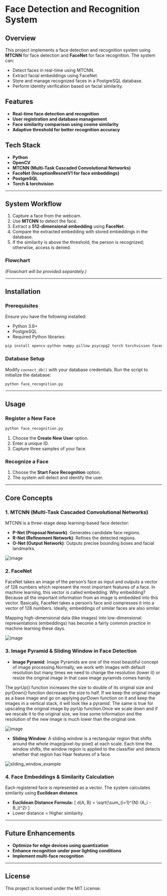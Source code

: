 # Face Detection and Recognition System

## Overview
This project implements a face detection and recognition system using **MTCNN** for face detection and **FaceNet** for face recognition. The system can:

- Detect faces in real-time using MTCNN.
- Extract facial embeddings using FaceNet.
- Store and manage recognized faces in a PostgreSQL database.
- Perform identity verification based on facial similarity.

## Features
- **Real-time face detection and recognition**
- **User registration and database management**
- **Face similarity comparison using cosine similarity**
- **Adaptive threshold for better recognition accuracy**

## Tech Stack
- **Python**
- **OpenCV**
- **MTCNN (Multi-Task Cascaded Convolutional Networks)**
- **FaceNet (InceptionResnetV1 for face embeddings)**
- **PostgreSQL**
- **Torch & torchvision**

---

## System Workflow

1. Capture a face from the webcam.
2. Use **MTCNN** to detect the face.
3. Extract a **512-dimensional embedding** using **FaceNet**.
4. Compare the extracted embedding with stored embeddings in the database.
5. If the similarity is above the threshold, the person is recognized; otherwise, access is denied.

### Flowchart

*(Flowchart will be provided separately.)*

---

## Installation

### Prerequisites
Ensure you have the following installed:
- Python 3.8+
- PostgreSQL
- Required Python libraries:

```bash
pip install opencv-python numpy pillow psycopg2 torch torchvision facenet-pytorch tabulate
```

### Database Setup
Modify `connect_db()` with your database credentials.
Run the script to initialize the database:

```bash
python face_recognition.py
```

---

## Usage

### Register a New Face
```bash
python face_recognition.py
```
1. Choose the **Create New User** option.
2. Enter a unique ID.
3. Capture three samples of your face.

### Recognize a Face
1. Choose the **Start Face Recognition** option.
2. The system will detect and identify the user.

---

## Core Concepts

### 1. **MTCNN (Multi-Task Cascaded Convolutional Networks)**
MTCNN is a three-stage deep learning-based face detector:
- **P-Net (Proposal Network)**: Generates candidate face regions.
- **R-Net (Refinement Network)**: Refines the detected regions.
- **O-Net (Output Network)**: Outputs precise bounding boxes and facial landmarks.

![image](https://github.com/user-attachments/assets/ef7255b5-f325-486b-a284-043b81f3a6ff)


### 2. **FaceNet**
FaceNet takes an image of the person’s face as input and outputs a vector of 128 numbers which represent the most important features of a face. In machine learning, this vector is called embedding. Why embedding? Because all the important information from an image is embedded into this vector. Basically, FaceNet takes a person’s face and compresses it into a vector of 128 numbers. Ideally, embeddings of similar faces are also similar.

Mapping high-dimensional data (like images) into low-dimensional representations (embeddings) has become a fairly common practice in machine learning these days.

![image](https://github.com/user-attachments/assets/e3e4e3e8-616c-4c29-9ba5-fdd01405200a)


### 3. **Image Pyramid & Sliding Window in Face Detection**

- **Image Pyramid**: Image Pyramids are one of the most beautiful concept of image processing.Normally, we work with images with default resolution but many times we need to change the resolution (lower it) or resize the original image in that case image pyramids comes handy.

The pyrUp() function increases the size to double of its original size and pyrDown() function decreases the size to half. If we keep the original image as a base image and go on applying pyrDown function on it and keep the images in a vertical stack, it will look like a pyramid. The same is true for upscaling the original image by pyrUp function.Once we scale down and if we rescale it to the original size, we lose some information and the resolution of the new image is much lower than the original one.
  
![image](https://github.com/user-attachments/assets/cd819829-2e15-42a6-b46e-8b75546ca4f9)

- **Sliding Window**: A sliding window is a rectangular region that shifts around the whole image(pixel-by-pixel) at each scale. Each time the window shifts, the window region is applied to the classifier and detects whether that region has Haar features of a face.

![sliding_window_example](https://github.com/user-attachments/assets/aaf098b9-c3b4-4e9b-8889-9c3d7e6f0281)


### 4. **Face Embeddings & Similarity Calculation**
Each registered face is represented as a vector. The system calculates similarity using **Euclidean distance**.

- **Euclidean Distance Formula:**
  \[ d(A, B) = \sqrt{\sum_{i=1}^{N} (A_i - B_i)^2} \]
- Lower distance = Higher similarity.

---

## Future Enhancements
- **Optimize for edge devices using quantization**
- **Enhance recognition under poor lighting conditions**
- **Implement multi-face recognition**

---

## License
This project is licensed under the MIT License.

